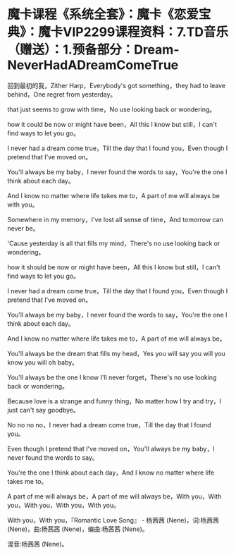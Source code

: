 # 魔卡课程《系统全套》：魔卡《恋爱宝典》：魔卡VIP2299课程资料：7.TD音乐（赠送）：1.预备部分：Dream-NeverHadADreamComeTrue

回到最初的我，Zither Harp，Everybody's got something，they had to leave behind，One regret from yesterday。

that just seems to grow with time，No use looking back or wondering。

how it could be now or might have been，All this I know but still，I can't find ways to let you go。

I never had a dream come true，Till the day that I found you，Even though I pretend that I've moved on。

You'll always be my baby，I never found the words to say，You're the one I think about each day。

And I know no matter where life takes me to，A part of me will always be with you。

Somewhere in my memory，I've lost all sense of time，And tomorrow can never be。

'Cause yesterday is all that fills my mind，There's no use looking back or wondering。

how it should be now or might have been，All this I know but still，I can't find ways to let you go。

I never had a dream come true，Till the day that I found you，Even though I pretend that I've moved on。

You'll always be my baby，I never found the words to say，You're the one I think about each day。

And I know no matter where life takes me to，A part of me will always be。

You'll always be the dream that fills my head，Yes you will say you will you know you will oh baby。

You'll always be the one I know I'll never forget，There's no use looking back or wondering。

Because love is a strange and funny thing，No matter how I try and try，I just can't say goodbye。

No no no no，I never had a dream come true，Till the day that I found you。

Even though I pretend that I've moved on，You'll always be my baby，I never found the words to say。

You're the one I think about each day，And I know no matter where life takes me to。

A part of me will always be，A part of me will always be，With you，With you，With you，With you，With you。

With you，With you，『Romantic Love Song』 - 杨茜茜 (Nene)，词:杨茜茜 (Nene)，曲:杨茜茜 (Nene)，编曲:杨茜茜 (Nene)。

混音:杨茜茜 (Nene)。